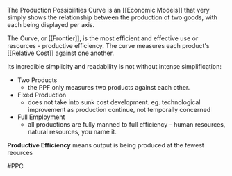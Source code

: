 The Production Possibilities Curve is an [[Economic Models]] that very simply shows the relationship between the production of two goods, with each being displayed per axis.

The Curve, or [[Frontier]], is the most efficient and effective use or resources - 
productive efficiency. The curve measures each product's [[Relative Cost]] against one another.

Its incredible simplicity and readability is not without intense simplification:
- Two Products
	- the PPF only measures two products against each other.
- Fixed Production
	- does not take into sunk cost development. eg. technological improvement as production continue, not temporally concerned
- Full Employment
	- all productions are fully manned to full efficiency - human resources, natural resources, you name it.

**Productive Efficiency** means output is being produced at the fewest reources

#PPC 